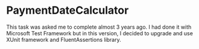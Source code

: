 # PaymentDateCalculator

This task was asked me to complete almost 3 years ago. I had done it with Microsoft Test Framework but in this version, I decided to upgrade and use XUnit framework and FluentAssertions library.

